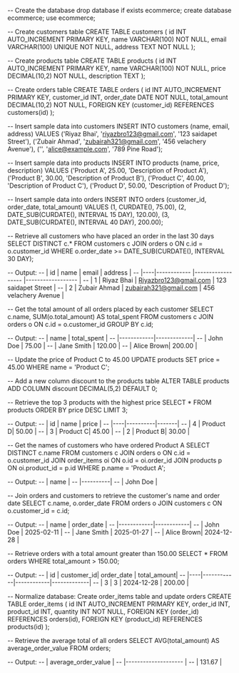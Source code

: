 -- Create the database
drop database if exists ecommerce;
create database ecommerce;
use ecommerce;

-- Create customers table
CREATE TABLE customers (
    id INT AUTO_INCREMENT PRIMARY KEY,
    name VARCHAR(100) NOT NULL,
    email VARCHAR(100) UNIQUE NOT NULL,
    address TEXT NOT NULL
);

-- Create products table
CREATE TABLE products (
    id INT AUTO_INCREMENT PRIMARY KEY,
    name VARCHAR(100) NOT NULL,
    price DECIMAL(10,2) NOT NULL,
    description TEXT
);

-- Create orders table
CREATE TABLE orders (
    id INT AUTO_INCREMENT PRIMARY KEY,
    customer_id INT,
    order_date DATE NOT NULL,
    total_amount DECIMAL(10,2) NOT NULL,
    FOREIGN KEY (customer_id) REFERENCES customers(id)
);

-- Insert sample data into customers
INSERT INTO customers (name, email, address) VALUES
('Riyaz Bhai', 'riyazbro123@gmail.com', '123 saidapet Street'),
('Zubair Ahmad', 'zubairah321@gmail.com', '456 velachery Avenue'),
('', 'alice@example.com', '789 Pine Road');

-- Insert sample data into products
INSERT INTO products (name, price, description) VALUES
('Product A', 25.00, 'Description of Product A'),
('Product B', 30.00, 'Description of Product B'),
('Product C', 40.00, 'Description of Product C'),
('Product D', 50.00, 'Description of Product D');

-- Insert sample data into orders
INSERT INTO orders (customer_id, order_date, total_amount) VALUES
(1, CURDATE(), 75.00),
(2, DATE_SUB(CURDATE(), INTERVAL 15 DAY), 120.00),
(3, DATE_SUB(CURDATE(), INTERVAL 40 DAY), 200.00);

-- Retrieve all customers who have placed an order in the last 30 days
SELECT DISTINCT c.* FROM customers c
JOIN orders o ON c.id = o.customer_id
WHERE o.order_date >= DATE_SUB(CURDATE(), INTERVAL 30 DAY);

-- Output:
-- | id | name         | email                 | address              |
-- |----|------------  |------------------     |------------------    |
-- | 1  | Riyaz Bhai   | Riyazbro123@gmail.com | 123 saidapet Street  |
-- | 2  | Zubair Ahmad | zubairah321@gmail.com | 456 velachery Avenue |
 
-- Get the total amount of all orders placed by each customer
SELECT c.name, SUM(o.total_amount) AS total_spent FROM customers c
JOIN orders o ON c.id = o.customer_id
GROUP BY c.id;

-- Output:
-- | name       | total_spent |
-- |------------|-------------|
-- | John Doe   | 75.00       |
-- | Jane Smith | 120.00      |
-- | Alice Brown| 200.00      |

-- Update the price of Product C to 45.00
UPDATE products SET price = 45.00 WHERE name = 'Product C';

-- Add a new column discount to the products table
ALTER TABLE products ADD COLUMN discount DECIMAL(5,2) DEFAULT 0;

-- Retrieve the top 3 products with the highest price
SELECT * FROM products ORDER BY price DESC LIMIT 3;

-- Output:
-- | id | name     | price |
-- |----|----------|-------|
-- | 4  | Product D| 50.00 |
-- | 3  | Product C| 45.00 |
-- | 2  | Product B| 30.00 |

-- Get the names of customers who have ordered Product A
SELECT DISTINCT c.name FROM customers c
JOIN orders o ON c.id = o.customer_id
JOIN order_items oi ON o.id = oi.order_id
JOIN products p ON oi.product_id = p.id
WHERE p.name = 'Product A';

-- Output:
-- | name     |
-- |----------|
-- | John Doe |

-- Join orders and customers to retrieve the customer's name and order date
SELECT c.name, o.order_date FROM orders o
JOIN customers c ON o.customer_id = c.id;

-- Output:
-- | name       | order_date |
-- |------------|------------|
-- | John Doe   | 2025-02-11 |
-- | Jane Smith | 2025-01-27 |
-- | Alice Brown| 2024-12-28 |

-- Retrieve orders with a total amount greater than 150.00
SELECT * FROM orders WHERE total_amount > 150.00;

-- Output:
-- | id | customer_id| order_date | total_amount|
-- |----|------------|------------|-------------|
-- | 3  | 3          | 2024-12-28 | 200.00      |

-- Normalize database: Create order_items table and update orders
CREATE TABLE order_items (
    id INT AUTO_INCREMENT PRIMARY KEY,
    order_id INT,
    product_id INT,
    quantity INT NOT NULL,
    FOREIGN KEY (order_id) REFERENCES orders(id),
    FOREIGN KEY (product_id) REFERENCES products(id)
);

-- Retrieve the average total of all orders
SELECT AVG(total_amount) AS average_order_value FROM orders;

--  Output:
-- | average_order_value |
-- |-------------------- |
-- | 131.67              |
